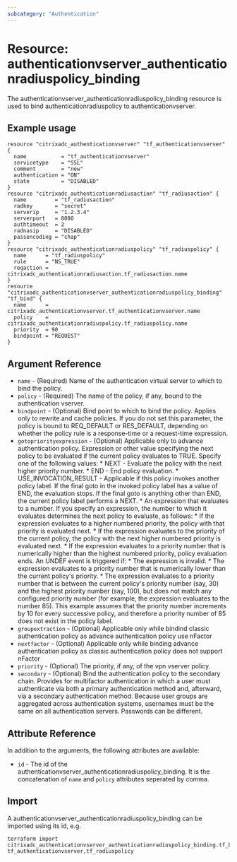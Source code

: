 ```yaml
---
subcategory: "Authentication"
---
```


# Resource: authenticationvserver_authenticationradiuspolicy_binding

The authenticationvserver_authenticationradiuspolicy_binding resource is used to bind authenticationradiuspolicy to authenticationvserver.


## Example usage

```hcl
resource "citrixadc_authenticationvserver" "tf_authenticationvserver" {
  name           = "tf_authenticationvserver"
  servicetype    = "SSL"
  comment        = "new"
  authentication = "ON"
  state          = "DISABLED"
}
resource "citrixadc_authenticationradiusaction" "tf_radiusaction" {
  name         = "tf_radiusaction"
  radkey       = "secret"
  serverip     = "1.2.3.4"
  serverport   = 8080
  authtimeout  = 2
  radnasip     = "DISABLED"
  passencoding = "chap"
}
resource "citrixadc_authenticationradiuspolicy" "tf_radiuspolicy" {
  name      = "tf_radiuspolicy"
  rule      = "NS_TRUE"
  reqaction = citrixadc_authenticationradiusaction.tf_radiusaction.name
}
resource "citrixadc_authenticationvserver_authenticationradiuspolicy_binding" "tf_bind" {
  name      = citrixadc_authenticationvserver.tf_authenticationvserver.name
  policy    = citrixadc_authenticationradiuspolicy.tf_radiuspolicy.name
  priority  = 90
  bindpoint = "REQUEST"
}
```


## Argument Reference

* `name` - (Required) Name of the authentication virtual server to which to bind the policy.
* `policy` - (Required) The name of the policy, if any, bound to the authentication vserver.
* `bindpoint` - (Optional) Bind point to which to bind the policy. Applies only to rewrite and cache policies. If you do not set this parameter, the policy is bound to REQ_DEFAULT or RES_DEFAULT, depending on whether the policy rule is a response-time or a request-time expression.
* `gotopriorityexpression` - (Optional) Applicable only to advance authentication policy. Expression or other value specifying the next policy to be evaluated if the current policy evaluates to TRUE.  Specify one of the following values: * NEXT - Evaluate the policy with the next higher priority number. * END - End policy evaluation. * USE_INVOCATION_RESULT - Applicable if this policy invokes another policy label. If the final goto in the invoked policy label has a value of END, the evaluation stops. If the final goto is anything other than END, the current policy label performs a NEXT. * An expression that evaluates to a number. If you specify an expression, the number to which it evaluates determines the next policy to evaluate, as follows: * If the expression evaluates to a higher numbered priority, the policy with that priority is evaluated next. * If the expression evaluates to the priority of the current policy, the policy with the next higher numbered priority is evaluated next. * If the expression evaluates to a priority number that is numerically higher than the highest numbered priority, policy evaluation ends. An UNDEF event is triggered if: * The expression is invalid. * The expression evaluates to a priority number that is numerically lower than the current policy's priority. * The expression evaluates to a priority number that is between the current policy's priority number (say, 30) and the highest priority number (say, 100), but does not match any configured priority number (for example, the expression evaluates to the number 85). This example assumes that the priority number increments by 10 for every successive policy, and therefore a priority number of 85 does not exist in the policy label.
* `groupextraction` - (Optional) Applicable only while bindind classic authentication policy as advance authentication policy use nFactor
* `nextfactor` - (Optional) Applicable only while binding advance authentication policy as classic authentication policy does not support nFactor
* `priority` - (Optional) The priority, if any, of the vpn vserver policy.
* `secondary` - (Optional) Bind the authentication policy to the secondary chain. Provides for multifactor authentication in which a user must authenticate via both a primary authentication method and, afterward, via a secondary authentication method. Because user groups are aggregated across authentication systems, usernames must be the same on all authentication servers. Passwords can be different.


## Attribute Reference

In addition to the arguments, the following attributes are available:

* `id` - The id of the authenticationvserver_authenticationradiuspolicy_binding. It is the concatenation of `name` and `policy` attributes seperated by comma.


## Import

A authenticationvserver_authenticationradiuspolicy_binding can be imported using its id, e.g.

```shell
terraform import citrixadc_authenticationvserver_authenticationradiuspolicy_binding.tf_bind tf_authenticationvserver,tf_radiuspolicy
```

